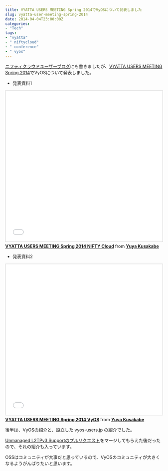```yaml
---
title: VYATTA USERS MEETING Spring 2014でVyOSについて発表しました
slug: vyatta-user-meeting-spring-2014
date: 2014-04-04T23:00:00Z
categories: 
- "Tech"
tags: 
- "vyatta"
- " niftycloud"
- " conference"
- " vyos"
---
```



[ニフティクラウドユーザーブログ][1]にも書きましたが、[VYATTA USERS MEETING Spring 2014][2]でVyOSについて発表しました。

* 発表資料1

<iframe src="//www.slideshare.net/slideshow/embed_code/33112641" width="595" height="485" frameborder="0" marginwidth="0" marginheight="0" scrolling="no" style="border:1px solid #CCC; border-width:1px; margin-bottom:5px; max-width: 100%;" allowfullscreen> </iframe> <div style="margin-bottom:5px"> <strong> <a href="//www.slideshare.net/higebu/vyatta-users-meeting-spring-2014-niftycloud" title="VYATTA USERS MEETING Spring 2014 NIFTY Cloud" target="_blank">VYATTA USERS MEETING Spring 2014 NIFTY Cloud</a> </strong> from <strong><a href="//www.slideshare.net/higebu" target="_blank">Yuya Kusakabe</a></strong> </div>

* 発表資料2

<iframe src="//www.slideshare.net/slideshow/embed_code/33113175" width="595" height="485" frameborder="0" marginwidth="0" marginheight="0" scrolling="no" style="border:1px solid #CCC; border-width:1px; margin-bottom:5px; max-width: 100%;" allowfullscreen> </iframe> <div style="margin-bottom:5px"> <strong> <a href="//www.slideshare.net/higebu/vyatta-users-meeting-spring-2014-vyos" title="VYATTA USERS MEETING Spring 2014 VyOS" target="_blank">VYATTA USERS MEETING Spring 2014 VyOS</a> </strong> from <strong><a href="//www.slideshare.net/higebu" target="_blank">Yuya Kusakabe</a></strong> </div>

後半は、VyOSの紹介と、設立した vyos-users.jp の紹介でした。

[Unmanaged L2TPv3 Supportのプルリクエスト][3]をマージしてもらえた後だったので、それの紹介も入っています。

OSSはコミュニティが大事だと思っているので、VyOSのコミュニティが大きくなるようがんばりたいと思います。

 [1]: http://blog.cloud.nifty.com/1926/
 [2]: http://atnd.org/events/47926
 [3]: https://github.com/vyos/vyatta-cfg-system/pull/2
